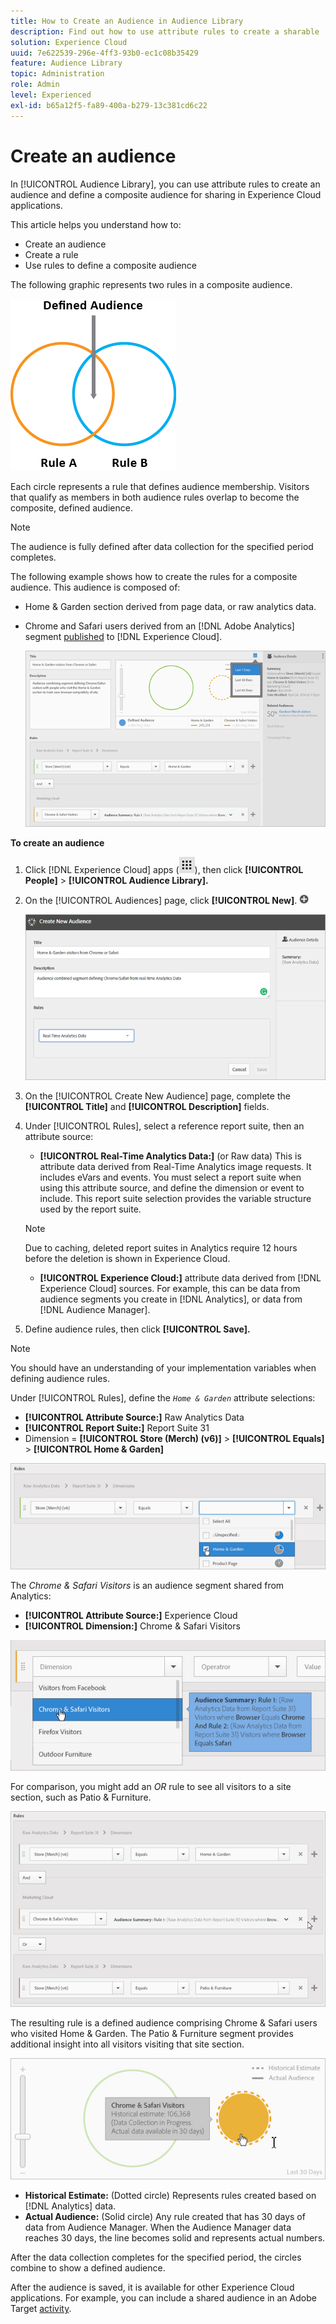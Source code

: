 ```yaml
---
title: How to Create an Audience in Audience Library
description: Find out how to use attribute rules to create a sharable  audience in Audience Library. Learn to configure a rule and define a composite audience.
solution: Experience Cloud
uuid: 7e622539-296e-4ff3-93b0-ec1c08b35429
feature: Audience Library
topic: Administration
role: Admin
level: Experienced
exl-id: b65a12f5-fa89-400a-b279-13c381cd6c22
---
```

# Create an audience

In [!UICONTROL Audience Library], you can use attribute rules to create an audience and define a composite audience for sharing in Experience Cloud applications.

This article helps you understand how to:

* Create an audience
* Create a rule
* Use rules to define a composite audience

The following graphic represents two rules in a composite audience.

![Two rules in a composite audience](assets/audience_sharing.png)

Each circle represents a rule that defines audience membership. Visitors that qualify as members in both audience rules overlap to become the composite, defined audience.

>[!NOTE]
>
>The audience is fully defined after data collection for the specified period completes.

The following example shows how to create the rules for a composite audience. This audience is composed of:

* Home & Garden section derived from page data, or raw analytics data.
* Chrome and Safari users derived from an [!DNL Adobe Analytics] segment [published](overview.md) to [!DNL Experience Cloud].

  ![Create the rules for a composite audience](assets/audience_create.png) 

**To create an audience**

1. Click [!DNL Experience Cloud] apps (![Apps icon](assets/apps-icon.png)), then click **[!UICONTROL People]** > **[!UICONTROL Audience Library].**

1. On the [!UICONTROL Audiences] page, click **[!UICONTROL New]**. ![New audience](assets/add_icon_small.png)

   ![Create an audience](assets/audience_create_new.png)

1. On the [!UICONTROL Create New Audience] page, complete the **[!UICONTROL Title]** and **[!UICONTROL Description]** fields.
1. Under [!UICONTROL Rules], select a reference report suite, then an attribute source:

   * **[!UICONTROL Real-Time Analytics Data:]** (or Raw data) This is attribute data derived from Real-Time Analytics image requests. It includes eVars and events. You must select a report suite when using this attribute source, and define the dimension or event to include. This report suite selection provides the variable structure used by the report suite.
   
   >[!NOTE]
   >
   >Due to caching, deleted report suites in Analytics require 12 hours before the deletion is shown in Experience Cloud.

   * **[!UICONTROL Experience Cloud:]** attribute data derived from [!DNL Experience Cloud] sources. For example, this can be data from audience segments you create in [!DNL Analytics], or data from [!DNL Audience Manager].

1. Define audience rules, then click **[!UICONTROL Save].**

>[!NOTE]
>
>You should have an understanding of your implementation variables when defining audience rules.

Under [!UICONTROL Rules], define the *`Home & Garden`* attribute selections:

* **[!UICONTROL Attribute Source:]** Raw Analytics Data
* **[!UICONTROL Report Suite:]** Report Suite 31
* Dimension = **[!UICONTROL Store (Merch) (v6)]** > **[!UICONTROL Equals]** > **[!UICONTROL Home & Garden]**

![Attribute selections in Audience Library](assets/home_garden.png)

The *Chrome & Safari Visitors* is an audience segment shared from Analytics:

* **[!UICONTROL Attribute Source:]** Experience Cloud
* **[!UICONTROL Dimension:]** Chrome & Safari Visitors

![Chrome & Safari Visitors](assets/chrome_safari.png)

For comparison, you might add an *OR* rule to see all visitors to a site section, such as Patio & Furniture.

![OR rule for an audience](assets/audiences_rule_patio.png)

The resulting rule is a defined audience comprising Chrome & Safari users who visited Home & Garden. The Patio & Furniture segment provides additional insight into all visitors visiting that site section.

![Defined audience in Experience Cloud](assets/defined_audience.png)

* **Historical Estimate:** (Dotted circle) Represents rules created based on [!DNL Analytics] data.
* **Actual Audience:** (Solid circle) Any rule created that has 30 days of data from Audience Manager. When the Audience Manager data reaches 30 days, the line becomes solid and represents actual numbers.

After the data collection completes for the specified period, the circles combine to show a defined audience.

After the audience is saved, it is available for other Experience Cloud applications. For example, you can include a shared audience in an Adobe Target [activity](https://experienceleague.adobe.com/en/docs/target/using/activities/activities).
